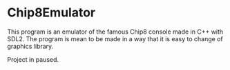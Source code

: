 # Chip8Emulator

This program is an emulator of the famous Chip8 console made in C++ with SDL2.
The program is mean to be made in a way that it is easy to change of graphics library.

Project in paused.

